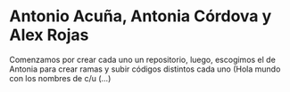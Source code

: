 # Antonio Acuña, Antonia Córdova y Alex Rojas

Comenzamos por crear cada uno un repositorio, luego, escogimos el de Antonia para crear ramas y subir códigos distintos cada uno (Hola mundo con los nombres de c/u (...)

